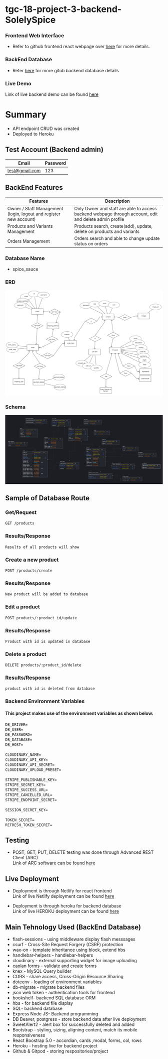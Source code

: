 # tgc-18-project-3-backend-SolelySpice

### Frontend Web Interface
- Refer to github frontend react webpage over [here](https://github.com/xunne899/tgc18-project3-frontend) for more details.

### BackEnd Database
- Refer [here](https://github.com/xunne899/tgc18-backend-project3) for more gitub backend database details

### Live Demo
  Link of live backend demo can be found [here](https://project3-spice-sauce.herokuapp.com/login)

# Summary

- API endpoint CRUD was created
- Deployed to Heroku

## Test Account (Backend admin)

| Email              | Password |
| ------------------ | -------- |
| test@gmail.com     | 123      |

## BackEnd Features

| Features | Description |
| -------- | ----------- |
| Owner / Staff Management (login, logout and register new account) | Only Owner and staff are able to access backend webpage through account, edit and delete admin profile|
| Products and Variants Management | Products search, create(add), update, delete on products and variants | 
| Orders Management | Orders search and able to change update status on orders |


### Database Name

- spice_sauce


### ERD

![ERD](./public/images/spices_erd.png)

### Schema

![Schema Design](./public/images/schema.png)


## Sample of Database Route
### Get/Request

```
GET /products
```

### Results/Response

```
Results of all products will show
```

### Create a new product

```
POST /products/create
```

### Results/Response

```
New product will be added to database
```

### Edit a product

```
POST products/:product_id/update
```

### Results/Response

```
Product with id is updated in database
```

### Delete a product

```
DELETE products/:product_id/delete
```

### Results/Response

```
product with id is deleted from database
```

### Backend Environment Variables

#### This project makes use of the environment variables as shown below:
```
DB_DRIVER=
DB_USER=
DB_PASSWORD=
DB_DATABASE=
DB_HOST=

CLOUDINARY_NAME=
CLOUDINARY_API_KEY=
CLOUDINARY_API_SECRET=
CLOUDINARY_UPLOAD_PRESET=

STRIPE_PUBLISHABLE_KEY=
STRIPE_SECRET_KEY=
STRIPE_SUCCESS_URL=
STRIPE_CANCELLED_URL=
STRIPE_ENDPOINT_SECRET=

SESSION_SECRET_KEY=

TOKEN_SECRET=
REFRESH_TOKEN_SECRET=
```

## Testing

- POST, GET, PUT, DELETE testing was done through Advanced REST Client (ARC)<br>
  Link of ARC software can be found [here](https://install.advancedrestclient.com/install)

## Live Deployment

- Deployment is through Netlify for react frontend<br>
  Link of live Netlify deployment can be found [here](https://solely-spice.netlify.app/)

- Deployment is through heroku for backend database<br>
  Link of live HEROKU deployment can be found [here](https://project3-spice-sauce.herokuapp.com/login)

## Main Tehnology Used (BackEnd Database)

- flash-sessions - using middleware display flash messsages
- csurf - Cross-Site Request Forgery (CSRF) protection
- wax-on - template inheritance using block, extend hbs
- handlebar-helpers - handlebar-helpers
- cloudinary - external supporting  widget for image uploading
- caolan forms - validate and create forms
- knex - MySQL Query builder
- CORS - share access, Cross-Origin Resource Sharing 
- doteenv - loading of environment variables
- db-migrate - migrate backend files
- json web token - authentication tools for frontend
- bookshelf- backend SQL database ORM
- hbs - for backend file display
- SQL- backend database
- Express Node JS- Backend programming
- DB Beaver, postgress - store backend data after live deployment
- SweetAlert2 - alert box for successfully deleted and added
- Bootstrap - styling, sizing, aligning content, match its mobile responsiveness
- React Boostrap 5.0 - accordian, cards ,modal, forms, col, rows
- Heroku - hosting live for backend project
- Github & Gitpod - storing respositories/project